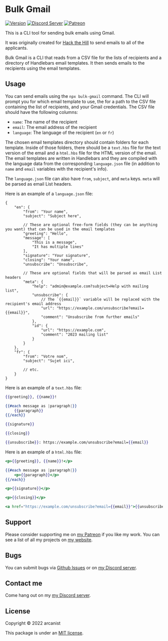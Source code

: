 # Bulk Gmail

[![Version](https://img.shields.io/npm/v/bulk-gmail?style=flat-square)](https://npmjs.com/package/bulk-gmail) [![Discord Server](https://img.shields.io/badge/-Discord-%232c2f33?style=flat-square&logo=discord)](https://discord.gg/AAkZWWqVav) [![Patreon](https://img.shields.io/badge/-Patreon-%23141518?style=flat-square&logo=patreon)](https://www.patreon.com/bePatron?u=15896855)

This is a CLI tool for sending bulk emails using Gmail.

It was originally created for [Hack the Hill](https://example.com) to send emails to all of the applicants.

Bulk Gmail is a CLI that reads from a CSV file for the lists of recipients and a directory of Handlebars email templates. It then sends emails to the recipients using the email templates.

## Usage

You can send emails using the `npx bulk-gmail` command. The CLI will prompt you for which email template to use, the for a path to the CSV file containing the list of recipients, and your Gmail credentials. The CSV file should have the following columns:

- `name`: The name of the recipient
- `email`: The email address of the recipient
- `language`: The language of the recipient (`en` or `fr`)

The chosen email templates directory should contain folders for each template. Inside of those folders, there should be a `text.hbs` file for the text version of the email and a `html.hbs` file for the HTML version of the email. The email templates are written in Handlebars and they are compiled with the language data from the corresponding `language.json` file (in addition to `name` and `email` variables with the recipient's info).

The `language.json` file can also have `from`, `subject`, and `meta` keys. `meta` will be parsed as email List headers.

Here is an example of a `language.json` file:

```jsonc
{
    "en": {
        "from": "Your name",
        "subject": "Subject here",

        // These are optional free-form fields (they can be anything you want) that can be used in the email templates
        "greeting": "Hello",
        "message": [
            "This is a message",
            "It has multiple lines"
        ],
        "signature": "Your signature",
        "closing": "Your name",
        "unsubscribe": "Unsubscribe",

        // These are optional fields that will be parsed as email List headers
        "meta": {
            "help": "admin@example.com?subject=Help with mailing list",
            "unsubscribe": {
                // The `{{email}}` variable will be replaced with the recipient's email address
                "url": "https://example.com/unsubscribe?email={{email}}",
                "comment": "Unsubscribe from further emails"
            },
            "id": {
                "url": "https://example.com",
                "comment": "2023 mailing list"
            }
        }
    },
    "fr": {
        "from": "Votre nom",
        "subject": "Sujet ici",

        // etc.
    }
}
```

Here is an example of a `text.hbs` file:

```handlebars
{{greeting}}, {{name}}!

{{#each message as |paragraph|}}
    {{paragraph}}
{{/each}}

{{signature}}

{{closing}}

{{unsubscribe}}: https://example.com/unsubscribe?email={{email}}
```

Here is an example of a `html.hbs` file:

```handlebars
<p>{{greeting}}, {{name}}!</p>

{{#each message as |paragraph|}}
    <p>{{paragraph}}</p>
{{/each}}

<p>{{signature}}</p>

<p>{{closing}}</p>

<a href="https://example.com/unsubscribe?email={{email}}">{{unsubscribe}}</a>
```

## Support

Please consider supporting me on [my Patreon](https://patreon.com/arcanistzed) if you like my work. You can see a list of all my projects on [my website](https://arcanist.me).

## Bugs

You can submit bugs via [Github Issues](https://github.com/arcanistzed/bulk-gmail/issues/new/choose) or on [my Discord server](https://discord.gg/AAkZWWqVav).

## Contact me

Come hang out on my [my Discord server](https://discord.gg/AAkZWWqVav).

## License

Copyright © 2022 arcanist

This package is under an [MIT license](LICENSE).
